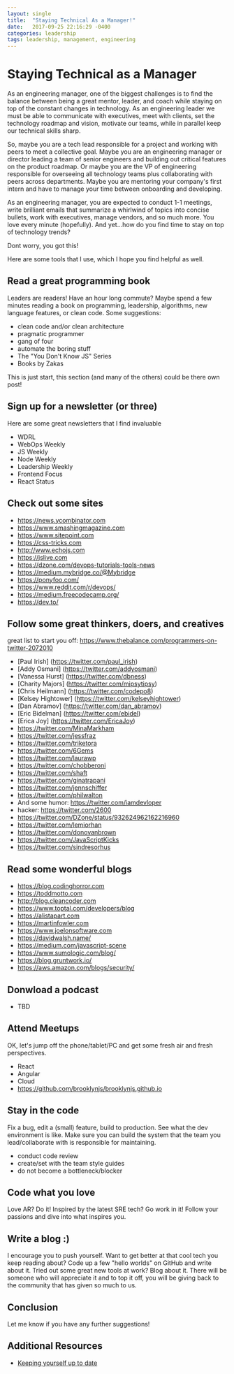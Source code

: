 ```yaml
---
layout: single
title:  "Staying Technical As a Manager!"
date:   2017-09-25 22:16:29 -0400
categories: leadership
tags: leadership, management, engineering
---
```


# Staying Technical as a Manager
As an engineering manager, one of the biggest challenges is to find the balance between being a great mentor, leader, and coach while staying on top of the constant changes in technology.  As an engineering leader we must be able to communicate with executives, meet with clients, set the technology roadmap and vision, motivate our teams, while in parallel keep our technical skills sharp.

So, maybe you are a tech lead responsible for a project and working with peers to meet a collective goal. Maybe you are an engineering manager or director leading a team of senior engineers and building out critical features on the product roadmap.  Or maybe you are the VP of engineering responsible for overseeing all technology teams plus collaborating with peers across departments. Maybe you are mentoring your company's first intern and have to manage your time between onboarding and developing.

As an engineering manager, you are expected to conduct 1-1 meetings, write brilliant emails that summarize a whirlwind of topics into concise bullets, work with executives, manage vendors, and so much more. You love every minute (hopefully). And yet...how do you find time to stay on top of technology trends?

Dont worry, you got this!

Here are some tools that I use, which I hope you find helpful as well.

## Read a great programming book
Leaders are readers!  Have an hour long commute? Maybe spend a few minutes reading a book on programming, leadership, algorithms, new language features, or clean code.
Some suggestions:
- clean code and/or clean architecture
- pragmatic programmer
- gang of four
- automate the boring stuff
- The "You Don't Know JS" Series
- Books by Zakas

This is just start, this section (and many of the others) could be there own post!

## Sign up for a newsletter (or three)
Here are some great newsletters that I find invaluable
- WDRL
- WebOps Weekly
- JS Weekly
- Node Weekly
- Leadership Weekly
- Frontend Focus
- React Status

## Check out some sites
- https://news.ycombinator.com
- https://www.smashingmagazine.com
- https://www.sitepoint.com
- https://css-tricks.com
- http://www.echojs.com
- https://jslive.com
- https://dzone.com/devops-tutorials-tools-news
- https://medium.mybridge.co/@Mybridge
- https://ponyfoo.com/
- https://www.reddit.com/r/devops/
- https://medium.freecodecamp.org/
- https://dev.to/

## Follow some great thinkers, doers, and creatives
great list to start you off: https://www.thebalance.com/programmers-on-twitter-2072010
- [Paul Irish] (https://twitter.com/paul_irish)
- [Addy Osmani] (https://twitter.com/addyosmani)
- [Vanessa Hurst] (https://twitter.com/dbness)
- [Charity Majors] (https://twitter.com/mipsytipsy)
- [Chris Heilmann] (https://twitter.com/codepo8)
- [Kelsey Hightower] (https://twitter.com/kelseyhightower)
- [Dan Abramov] (https://twitter.com/dan_abramov)
- [Eric Bidelman] (https://twitter.com/ebidel)
- [Erica Joy] (https://twitter.com/EricaJoy)
- https://twitter.com/MinaMarkham
- https://twitter.com/jessfraz
- https://twitter.com/triketora
- https://twitter.com/6Gems
- https://twitter.com/laurawp
- https://twitter.com/chobberoni
- https://twitter.com/shaft
- https://twitter.com/ginatrapani
- https://twitter.com/jennschiffer
- https://twitter.com/philwalton
- And some humor: https://twitter.com/iamdevloper
- hacker: https://twitter.com/2600
- https://twitter.com/DZone/status/932624962162216960
- https://twitter.com/lemiorhan
- https://twitter.com/donovanbrown
- https://twitter.com/JavaScriptKicks
- https://twitter.com/sindresorhus

## Read some wonderful blogs
- https://blog.codinghorror.com
- https://toddmotto.com
- http://blog.cleancoder.com
- https://www.toptal.com/developers/blog
- https://alistapart.com
- https://martinfowler.com
- https://www.joelonsoftware.com
- https://davidwalsh.name/
- https://medium.com/javascript-scene
- https://www.sumologic.com/blog/
- https://blog.gruntwork.io/
- https://aws.amazon.com/blogs/security/

## Donwload a podcast
- TBD

## Attend Meetups
OK, let's jump off the phone/tablet/PC and get some fresh air and fresh perspectives.
- React
- Angular
- Cloud
- https://github.com/brooklynjs/brooklynjs.github.io

## Stay in the code
Fix a bug, edit a (small) feature, build to production. See what the dev environment is like. Make sure you can build the system that the team you lead/collaborate with is responsible for maintaining. 
- conduct code review
- create/set with the team style guides
- do not become a bottleneck/blocker

## Code what you love
Love AR? Do it!  Inspired by the latest SRE tech? Go work in it! Follow your passions and dive into what inspires you.

## Write a blog :)
I encourage you to push yourself. Want to get better at that cool tech you keep reading about? Code up a few "hello worlds" on GitHub and write about it.  Tried out some great new tools at work?  Blog about it. There will be someone who will appreciate it and to top it off, you will be giving back to the community that has given so much to us.

## Conclusion
Let me know if you have any further suggestions!

## Additional Resources
- [Keeping yourself up to date](https://www.linkedin.com/pulse/knowledge-worker-keeping-yourself-up-date-nikolaj-karpov/)
